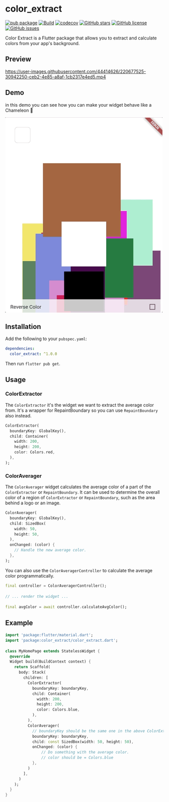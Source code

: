 # color_extract
[![pub package](https://img.shields.io/pub/v/color_extract.svg)](https://pub.dartlang.org/packages/color_extract) [![Build](https://github.com/itisnajim/color_extract/workflows/Main/badge.svg)](https://github.com/itisnajim/color_extract/actions) [![codecov](https://codecov.io/gh/itisnajim/color_extract/branch/main/graph/badge.svg?token=DQTMJA22JQ)](https://codecov.io/gh/itisnajim/color_extract) [![GitHub stars](https://img.shields.io/github/stars/itisnajim/color_extract)](https://github.com/itisnajim/color_extract/stargazers) [![GitHub license](https://img.shields.io/github/license/itisnajim/color_extract)](https://github.com/itisnajim/color_extract/blob/master/LICENSE)  [![GitHub issues](https://img.shields.io/github/issues/itisnajim/color_extract)](https://github.com/itisnajim/color_extract/issues)

Color Extract is a Flutter package that allows you to extract and calculate colors from your app's background.

Preview
------------

https://user-images.githubusercontent.com/44414626/220677525-30942250-ceb2-4e85-a8af-1cb2317e4ed5.mp4

Demo
------------
in this demo you can see how you can make your widget behave like a Chameleon 🦎

![demo](https://raw.githubusercontent.com/itisnajim/color_extract/main/readme/example-demo.gif)

Installation
------------

Add the following to your `pubspec.yaml`:


```yaml
dependencies:
  color_extract: ^1.0.0
```

Then run `flutter pub get`.

Usage
-----

### ColorExtractor

The `ColorExtractor` it's the widget we want to extract the average color from. 
It's a wrapper for RepaintBoundary so you can use `RepaintBoundary` also instead.


```dart
ColorExtractor(
  boundaryKey: GlobalKey(),
  child: Container(
    width: 200,
    height: 200,
    color: Colors.red,
  ),
);
```

### ColorAverager

The `ColorAverager` widget calculates the average color of a part of the `ColorExtractor` or `RepaintBoundary`. It can be used to determine the overall color of a region of `ColorExtractor` or `RepaintBoundary`, such as the area behind a logo or an image.


```dart
ColorAverager(
  boundaryKey: GlobalKey(),
  child: SizedBox(
    width: 50,
    height: 50,
  ),
  onChanged: (color) {
    // Handle the new average color.
  },
);
```

You can also use the `ColorAveragerController` to calculate the average color programmatically.

```dart
final controller = ColorAveragerController();

// ... render the widget ...

final avgColor = await controller.calculateAvgColor();
```

Example
-------

```dart
import 'package:flutter/material.dart';
import 'package:color_extract/color_extract.dart';

class MyHomePage extends StatelessWidget {
  @override
  Widget build(BuildContext context) {
    return Scaffold(
      body: Stack(
        children: [
          ColorExtractor(
            boundaryKey: boundaryKey,
            child: Container(
              width: 200,
              height: 200,
              color: Colors.blue,
            ),
          ),
          ColorAverager(
            // boundaryKey should be the same one in the above ColorExtractor boundaryKey
            boundaryKey: boundaryKey,
            child: const SizedBox(width: 50, height: 50),
            onChanged: (color) {
                // Do something with the average color.
                // color should be = Colors.blue
            },
          )
        ],
      )
    );
  }
}
```
